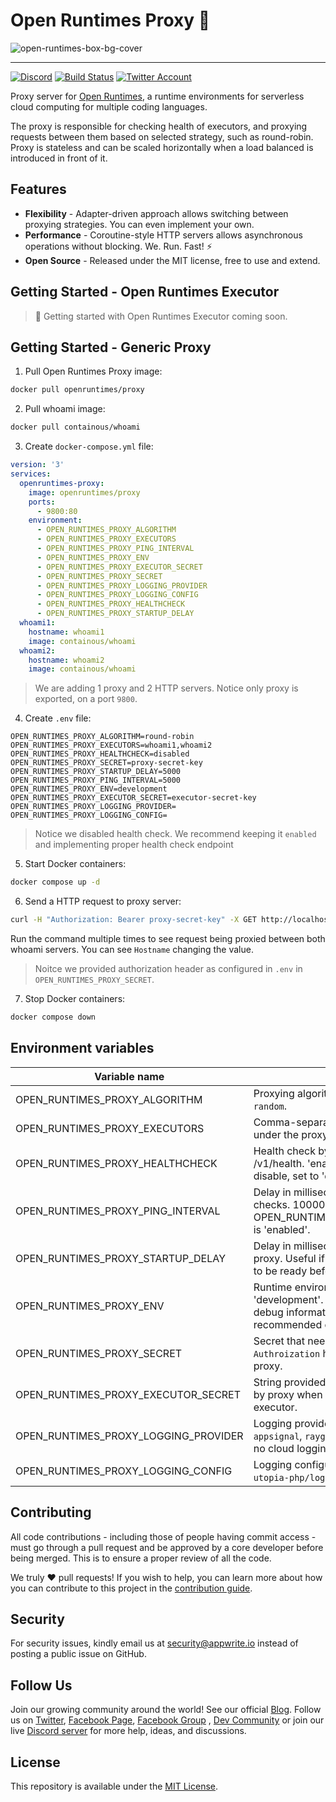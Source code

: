 # Open Runtimes Proxy 👷

![open-runtimes-box-bg-cover](https://user-images.githubusercontent.com/1297371/151676246-0e18f694-dfd7-4bab-b64b-f590fec76ef1.png)

---

[![Discord](https://img.shields.io/discord/937092945713172480?label=discord&style=flat-square)](https://discord.gg/mkZcevnxuf)
[![Build Status](https://github.com/utopia-php/balancing/actions/workflows/tester.yml/badge.svg)](https://github.com/utopia-php/balancing/actions/workflows/tester.yml)
[![Twitter Account](https://img.shields.io/twitter/follow/appwrite?color=00acee&label=twitter&style=flat-square)](https://twitter.com/appwrite)

<!-- [![Docker Pulls](https://img.shields.io/docker/pulls/appwrite/appwrite?color=f02e65&style=flat-square)](https://hub.docker.com/r/appwrite/appwrite) -->

Proxy server for [Open Runtimes](https://github.com/open-runtimes/open-runtimes), a runtime environments for serverless cloud computing for multiple coding languages.

The proxy is responsible for checking health of executors, and proxying requests between them based on selected strategy, such as round-robin. Proxy is stateless and can be scaled horizontally when a load balanced is introduced in front of it.

## Features

* **Flexibility** - Adapter-driven approach allows switching between proxying strategies. You can even implement your own.
* **Performance** - Coroutine-style HTTP servers allows asynchronous operations without blocking. We. Run. Fast! ⚡
* **Open Source** - Released under the MIT license, free to use and extend.

## Getting Started - Open Runtimes Executor

> 🚧 Getting started with Open Runtimes Executor coming soon.

## Getting Started - Generic Proxy

1. Pull Open Runtimes Proxy image:

```bash
docker pull openruntimes/proxy
```

2. Pull whoami image:

```bash
docker pull containous/whoami
```

3. Create `docker-compose.yml` file:

```yml
version: '3'
services:
  openruntimes-proxy:
    image: openruntimes/proxy
    ports:
      - 9800:80
    environment:
      - OPEN_RUNTIMES_PROXY_ALGORITHM
      - OPEN_RUNTIMES_PROXY_EXECUTORS
      - OPEN_RUNTIMES_PROXY_PING_INTERVAL
      - OPEN_RUNTIMES_PROXY_ENV
      - OPEN_RUNTIMES_PROXY_EXECUTOR_SECRET
      - OPEN_RUNTIMES_PROXY_SECRET
      - OPEN_RUNTIMES_PROXY_LOGGING_PROVIDER
      - OPEN_RUNTIMES_PROXY_LOGGING_CONFIG
      - OPEN_RUNTIMES_PROXY_HEALTHCHECK
      - OPEN_RUNTIMES_PROXY_STARTUP_DELAY
  whoami1:
    hostname: whoami1
    image: containous/whoami
  whoami2:
    hostname: whoami2
    image: containous/whoami
```

> We are adding 1 proxy and 2 HTTP servers. Notice only proxy is exported, on a port `9800`.

4. Create `.env` file:

```
OPEN_RUNTIMES_PROXY_ALGORITHM=round-robin
OPEN_RUNTIMES_PROXY_EXECUTORS=whoami1,whoami2
OPEN_RUNTIMES_PROXY_HEALTHCHECK=disabled
OPEN_RUNTIMES_PROXY_SECRET=proxy-secret-key
OPEN_RUNTIMES_PROXY_STARTUP_DELAY=5000
OPEN_RUNTIMES_PROXY_PING_INTERVAL=5000
OPEN_RUNTIMES_PROXY_ENV=development
OPEN_RUNTIMES_PROXY_EXECUTOR_SECRET=executor-secret-key
OPEN_RUNTIMES_PROXY_LOGGING_PROVIDER=
OPEN_RUNTIMES_PROXY_LOGGING_CONFIG=
```

> Notice we disabled health check. We recommend keeping it `enabled` and implementing proper health check endpoint

5. Start Docker containers:

```bash
docker compose up -d
```

6. Send a HTTP request to proxy server:

```bash
curl -H "Authorization: Bearer proxy-secret-key" -X GET http://localhost:9800/
```

Run the command multiple times to see request being proxied between both whoami servers. You can see `Hostname` changing the value.

> Noitce we provided authorization header as configured in `.env` in `OPEN_RUNTIMES_PROXY_SECRET`.

7. Stop Docker containers:

```bash
docker compose down
```

## Environment variables

| Variable name                           | Description                                                                                                                               |
|-----------------------------------------|-------------------------------------------------------------------------------------------------------------------------------------------|
| OPEN_RUNTIMES_PROXY_ALGORITHM           | Proxying algorithm. Supports `round-robin`, `random`.                                                                                     |
| OPEN_RUNTIMES_PROXY_EXECUTORS           | Comma-separated hostnames of servers under the proxy.                                                                                     |
| OPEN_RUNTIMES_PROXY_HEALTHCHECK | Health check by HTTP request to /v1/health. 'enabled' by default. To disable, set to 'disabled'.                                          |
| OPEN_RUNTIMES_PROXY_PING_INTERVAL       | Delay in milliseconds between health checks. 10000 by default. Only relevant if OPEN_RUNTIMES_PROXY_HEALTHCHECK is 'enabled'.     |
| OPEN_RUNTIMES_PROXY_STARTUP_DELAY       | Delay in milliseconds before starting proxy. Useful if you want your executors to be ready before proxy starts.                           |
| OPEN_RUNTIMES_PROXY_ENV                 | Runtime environment. 'production' or 'development'. Development may expose debug information and is not recommended on production server. |
| OPEN_RUNTIMES_PROXY_SECRET              | Secret that needs to be provided in `Authroization` header when talking to proxy.                                                         |
| OPEN_RUNTIMES_PROXY_EXECUTOR_SECRET     | String provided as `Authorization` header by proxy when sending request to executor.                                                      |
| OPEN_RUNTIMES_PROXY_LOGGING_PROVIDER    | Logging provider. Supports `sentry`, `appsignal`, `raygun`, `logown`. Leave empty for no cloud logging.                                   |
| OPEN_RUNTIMES_PROXY_LOGGING_CONFIG      | Logging configuration as requested by `utopia-php/logger`.                                                                                |

## Contributing

All code contributions - including those of people having commit access - must go through a pull request and be approved by a core developer before being merged. This is to ensure a proper review of all the code.

We truly ❤️ pull requests! If you wish to help, you can learn more about how you can contribute to this project in the [contribution guide](CONTRIBUTING.md).

## Security

For security issues, kindly email us at [security@appwrite.io](mailto:security@appwrite.io) instead of posting a public issue on GitHub.

## Follow Us

Join our growing community around the world! See our official [Blog](https://medium.com/appwrite-io). Follow us on [Twitter](https://twitter.com/appwrite), [Facebook Page](https://www.facebook.com/appwrite.io), [Facebook Group](https://www.facebook.com/groups/appwrite.developers/) , [Dev Community](https://dev.to/appwrite) or join our live [Discord server](https://discord.gg/mkZcevnxuf) for more help, ideas, and discussions.

## License

This repository is available under the [MIT License](./LICENSE).
